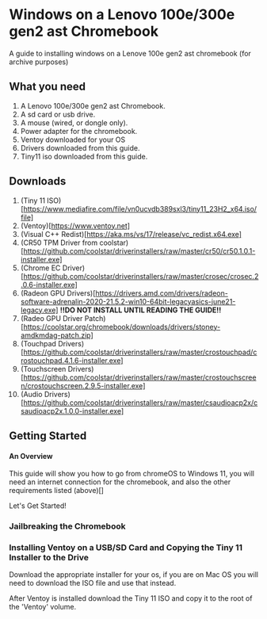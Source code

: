 # Windows on a Lenovo 100e/300e gen2 ast Chromebook

A guide to installing windows on a Lenove 100e gen2 ast chromebook (for archive purposes)


## What you need

1. A Lenovo 100e/300e gen2 ast Chromebook.
2. A sd card or usb drive.
3. A mouse (wired, or dongle only).
4. Power adapter for the chromebook.
5. Ventoy downloaded for your OS
5. Drivers downloaded from this guide.
6. Tiny11 iso downloaded from this guide.

## Downloads

1. (Tiny 11 ISO)[https://www.mediafire.com/file/vn0ucvdb389sxl3/tiny11_23H2_x64.iso/file]
2. (Ventoy)[https://www.ventoy.net]
3. (Visual C++ Redist)[https://aka.ms/vs/17/release/vc_redist.x64.exe]
4. (CR50 TPM Driver from coolstar)[https://github.com/coolstar/driverinstallers/raw/master/cr50/cr50.1.0.1-installer.exe]
5. (Chrome EC Driver)[https://github.com/coolstar/driverinstallers/raw/master/crosec/crosec.2.0.6-installer.exe]
6. (Radeon GPU Drivers)[https://drivers.amd.com/drivers/radeon-software-adrenalin-2020-21.5.2-win10-64bit-legacyasics-june21-legacy.exe] **!!DO NOT INSTALL UNTIL READING THE GUIDE!!**
7. (Radeo GPU Driver Patch)[https://coolstar.org/chromebook/downloads/drivers/stoney-amdkmdag-patch.zip]
8. (Touchpad Drivers)[https://github.com/coolstar/driverinstallers/raw/master/crostouchpad/crostouchpad.4.1.6-installer.exe]
9. (Touchscreen Drivers)[https://github.com/coolstar/driverinstallers/raw/master/crostouchscreen/crostouchscreen.2.9.5-installer.exe]
10. (Audio Drivers)[https://github.com/coolstar/driverinstallers/raw/master/csaudioacp2x/csaudioacp2x.1.0.0-installer.exe]

## Getting Started

#### An Overview

This guide will show you how to go from chromeOS to Windows 11, you will need an internet connection for the chromebook, and also the other requirements listed (above)[]

Let's Get Started!

### Jailbreaking the Chromebook

### Installing Ventoy on a USB/SD Card and Copying the Tiny 11 Installer to the Drive

Download the appropriate installer for your os, if you are on Mac OS you will need to download the ISO file and use that instead.

After Ventoy is installed download the Tiny 11 ISO and copy it to the root of the 'Ventoy' volume.

